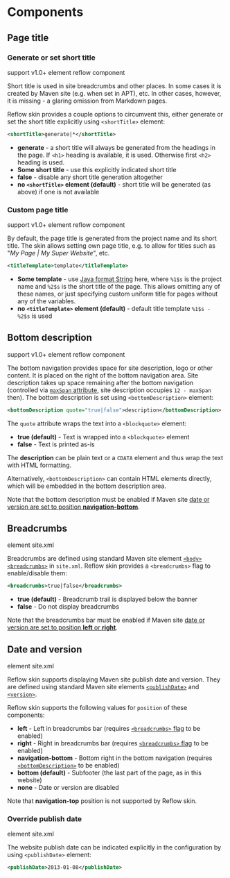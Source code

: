 # Components

## Page title

### Generate or set short title

support <span class="badge badge-dark">v1.0+</span> element <span class="badge badge-secondary">reflow</span> <span class="badge badge-info">component</span>

Short title is used in site breadcrumbs and other places. In some cases it is created by Maven
site (e.g. when set in APT), etc. In other cases, however, it is missing - a glaring omission
from Markdown pages.

Reflow skin provides a couple options to circumvent this, either generate or set the short title
explicitly using `<shortTitle>` element:

```xml
<shortTitle>generate|*</shortTitle>
```

- **generate** - a short title will always be generated from the headings in the page. If `<h1>`
    heading is available, it is used. Otherwise first `<h2>` heading is used.
- **Some short title** - use this explicitly indicated short title
- **false** - disable any short title generation altogether
- **no `<shortTitle>` element (default)** - short title will be generated (as above) if one is
    not available

### Custom page title

support <span class="badge badge-dark">v1.0+</span> element <span class="badge badge-secondary">reflow</span> <span class="badge badge-info">component</span>

By default, the page title is generated from the project name and its short title. The skin allows
setting own page title, e.g. to allow for titles such as "_My Page | My Super Website_", etc.

```xml
<titleTemplate>template</titleTemplate>
```

- **Some template** - use [Java format String][java-format] here, where `%1$s` is the project
    name and `%2$s` is the short title of the page.
    This allows omitting any of these names, or just specifying custom uniform title for pages
    without any of the variables.
- **no `<titleTemplate>` element (default)** - default title template `%1$s - %2$s` is used

[java-format]: http://docs.oracle.com/javase/7/docs/api/java/util/Formatter.html

## Bottom description

support <span class="badge badge-dark">v1.0+</span> element <span class="badge badge-secondary">reflow</span> <span class="badge badge-info">component</span>

The bottom navigation provides space for site description, logo or other content. It is placed on
the right of the bottom navigation area. Site description takes up space remaining after the bottom
navigation (controlled via [`maxSpan` attribute](#Bottom_navigation), site description occupies
`12 - maxSpan` then). The bottom description is set using `<bottomDescription>` element:

```xml
<bottomDescription quote="true|false">description</bottomDescription>
```

The `quote` attribute wraps the text into a `<blockquote>` element:

- **true (default)** - Text is wrapped into a `<blockquote>` element
- **false** - Text is printed as-is

The **description** can be plain text or a `CDATA` element and thus wrap the text with HTML formatting.

Alternatively, `<bottomDescription>` can contain HTML elements directly, which will be embedded
in the bottom description area.

Note that the bottom description must be enabled if Maven site
[date or version are set to position **navigation-bottom**](#Date_and_version).

## Breadcrumbs

element <span class="badge badge-primary">site.xml</span>

Breadcrumbs are defined using standard Maven site element
[`<body><breadcrumbs>`][mvn-site-breadcrumbs] in `site.xml`.
Reflow skin provides a `<breadcrumbs>` flag to enable/disable them:

```xml
<breadcrumbs>true|false</breadcrumbs>
```

- **true (default)** - Breadcrumb trail is displayed below the banner
- **false** - Do not display breadcrumbs

Note that the breadcrumbs bar must be enabled if Maven site
[date or version are set to position **left** or **right**](#Date_and_version).

[mvn-site-breadcrumbs]: http://maven.apache.org/plugins/maven-site-plugin/examples/sitedescriptor.html#Breadcrumbs

## Date and version

element <span class="badge badge-primary">site.xml</span>

Reflow skin supports displaying Maven site publish date and version. They are defined using
standard Maven site elements [`<publishDate>`][mvn-site-date] and [`<version>`][mvn-site-version].

Reflow skin supports the following values for `position` of these components:

- **left** - Left in breadcrumbs bar (requires [`<breadcrumbs>` flag](#Breadcrumbs)
    to be enabled)
- **right** - Right in breadcrumbs bar (requires [`<breadcrumbs>` flag](#Breadcrumbs)
    to be enabled)
- **navigation-bottom** - Bottom right in the bottom navigation (requires 
    [`<bottomDescription>`](#Bottom_description) to be enabled)
- **bottom (default)** - Subfooter (the last part of the page, as in this website)
- **none** - Date or version are disabled

Note that **navigation-top** position is not supported by Reflow skin.

[mvn-site-date]: http://maven.apache.org/plugins/maven-site-plugin/examples/sitedescriptor.html#Publish_Date
[mvn-site-version]: http://maven.apache.org/plugins/maven-site-plugin/examples/sitedescriptor.html#Version

### Override publish date

element <span class="badge badge-primary">site.xml</span>

The website publish date can be indicated explicitly in the configuration by using `<publishDate>`
element:

```xml
<publishDate>2013-01-08</publishDate>
```
